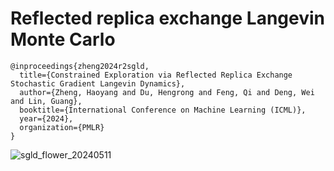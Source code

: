 # Reflected replica exchange Langevin Monte Carlo

```
@inproceedings{zheng2024r2sgld,
  title={Constrained Exploration via Reflected Replica Exchange Stochastic Gradient Langevin Dynamics},
  author={Zheng, Haoyang and Du, Hengrong and Feng, Qi and Deng, Wei and Lin, Guang},
  booktitle={International Conference on Machine Learning (ICML)},
  year={2024},
  organization={PMLR}
}
```


![sgld_flower_20240511](https://github.com/haoyangzheng1996/r2SGLD/assets/38525155/b16e0024-6864-46ca-914f-c8e01375e758)
